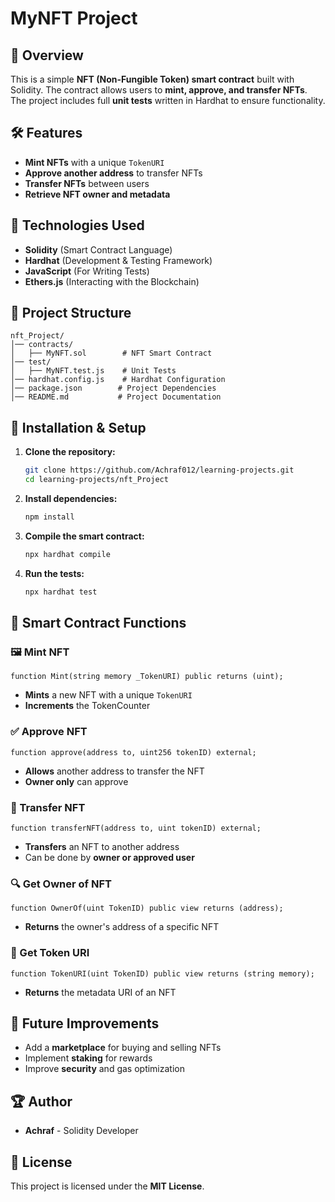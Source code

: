 # MyNFT Project

## 📌 Overview
This is a simple **NFT (Non-Fungible Token) smart contract** built with Solidity. The contract allows users to **mint, approve, and transfer NFTs**. The project includes full **unit tests** written in Hardhat to ensure functionality.

## 🛠️ Features
- **Mint NFTs** with a unique `TokenURI`
- **Approve another address** to transfer NFTs
- **Transfer NFTs** between users
- **Retrieve NFT owner and metadata**

## 🚀 Technologies Used
- **Solidity** (Smart Contract Language)
- **Hardhat** (Development & Testing Framework)
- **JavaScript** (For Writing Tests)
- **Ethers.js** (Interacting with the Blockchain)

## 📂 Project Structure
```
nft_Project/
│── contracts/
│   ├── MyNFT.sol        # NFT Smart Contract
│── test/
│   ├── MyNFT.test.js    # Unit Tests
│── hardhat.config.js    # Hardhat Configuration
│── package.json        # Project Dependencies
│── README.md           # Project Documentation
```

## 🔧 Installation & Setup
1. **Clone the repository:**
   ```sh
   git clone https://github.com/Achraf012/learning-projects.git
   cd learning-projects/nft_Project
   ```
2. **Install dependencies:**
   ```sh
   npm install
   ```
3. **Compile the smart contract:**
   ```sh
   npx hardhat compile
   ```
4. **Run the tests:**
   ```sh
   npx hardhat test
   ```

## 📜 Smart Contract Functions
### 🖼️ Mint NFT
```solidity
function Mint(string memory _TokenURI) public returns (uint);
```
- **Mints** a new NFT with a unique `TokenURI`
- **Increments** the TokenCounter

### ✅ Approve NFT
```solidity
function approve(address to, uint256 tokenID) external;
```
- **Allows** another address to transfer the NFT
- **Owner only** can approve

### 🔄 Transfer NFT
```solidity
function transferNFT(address to, uint tokenID) external;
```
- **Transfers** an NFT to another address
- Can be done by **owner or approved user**

### 🔍 Get Owner of NFT
```solidity
function OwnerOf(uint TokenID) public view returns (address);
```
- **Returns** the owner's address of a specific NFT

### 🔗 Get Token URI
```solidity
function TokenURI(uint TokenID) public view returns (string memory);
```
- **Returns** the metadata URI of an NFT

## 📌 Future Improvements
- Add a **marketplace** for buying and selling NFTs
- Implement **staking** for rewards
- Improve **security** and gas optimization

## 🏆 Author
- **Achraf** - Solidity Developer

## 📜 License
This project is licensed under the **MIT License**.

